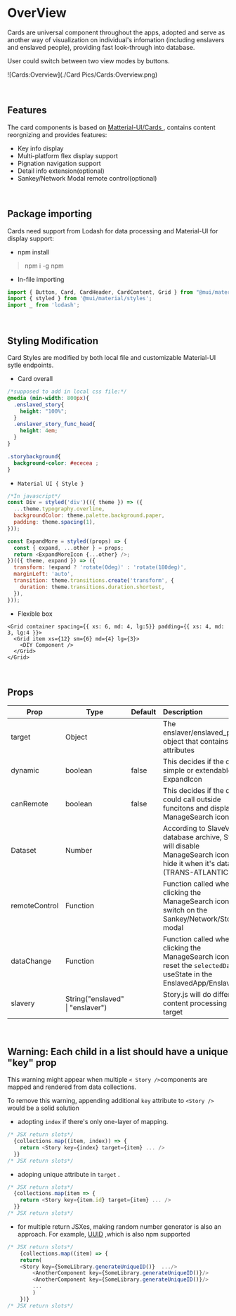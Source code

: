 # OverView

Cards are universal component throughout the apps, adopted and serve as another way of visualization on individual's infomation (including enslavers and enslaved people), providing fast look-through into database.

User could switch between two view modes by buttons.

![Cards:Overview](./Card Pics/Cards:Overview.png)

&nbsp;

## Features

The card components is based on [Matterial-UI/Cards ](https://mui.com/material-ui/react-card/), contains content reorgnizing and provides features:

- Key info display
- Multi-platform flex display support
- Pignation navigation support
- Detail info extension(optional)
- Sankey/Network Modal remote control(optional)

&nbsp;

## Package importing

Cards need support from Lodash for data processing and Material-UI for display support:

- npm install

> npm i -g npm 

- In-file importing

```javascript
import { Button, Card, CardHeader, CardContent, Grid } from "@mui/material";
import { styled } from '@mui/material/styles';
import _ from 'lodash';
```

&nbsp;

## Styling Modification

Card Styles are modified by both local file and customizable Material-UI sytle endpoints.

- Card overall

```css
/*supposed to add in local css file:*/
@media (min-width: 800px){
  .enslaved_story{
    height: "100%";
  }
  .enslaver_story_func_head{
    height: 4em;
  }
}

.storybackground{
  background-color: #ececea	;
}
```



- `Material UI { Style }` 

```javascript
/*In javascript*/
const Div = styled('div')(({ theme }) => ({
  ...theme.typography.overline,
  backgroundColor: theme.palette.background.paper,
  padding: theme.spacing(1),
}));

const ExpandMore = styled((props) => {
  const { expand, ...other } = props;
  return <ExpandMoreIcon {...other} />;
})(({ theme, expand }) => ({
  transform: !expand ? 'rotate(0deg)' : 'rotate(180deg)',
  marginLeft: 'auto',
  transition: theme.transitions.create('transform', {
    duration: theme.transitions.duration.shortest,
  }),
}));
```



- Flexible box

```react
<Grid container spacing={{ xs: 6, md: 4, lg:5}} padding={{ xs: 4, md: 3, lg:4 }}>
  <Grid item xs={12} sm={6} md={4} lg={3}>
    <DIY Component />
  </Grid>
</Grid>
```

&nbsp;

## Props



| Prop          | Type                      | Default | Description                                                  | Icon |
| ------------- | ------------------------- | ------- | :----------------------------------------------------------- | ------------- |
| target | Object                    |         | The enslaver/enslaved_people object that contains attributes |  |
| dynamic       | boolean                   | false   | This decides if the card is simple or extendable with ExpandIcon | ![ExpandIcon](./Card Pics/ExpandIcon.png) |
| canRemote     | boolean                   | false   | This decides if the card could call outside funcitons and displays ManageSearch icon | ![ManageSearch](./Card Pics/ManageSearch.png) |
| Dataset       | Number                    |         | According to SlaveVoyage database archive, Story.js will disable ManageSearch icon and hide it when it's dataset 0 (TRANS-ATLANTIC) |  |
| remoteControl | Function                  |         | Function called when clicking the ManageSearch icon, to   switch on the Sankey/Network/Story modal |  |
| dataChange    | Function                  |         | Function called when clicking the ManageSearch icon, to   reset the `selectedData` useState in the EnslavedApp/EnslaverApp |  |
| slavery | String("enslaved" \| "enslaver") | | Story.js will do different content processing of target |  |

&nbsp;

## Warning: Each child in a list should have a unique "key" prop

This warning might appear when multiple `< Story />`components are mapped and rendered from data collections. 

To remove this warning, appending additional `key` attribute to `<Story />` would be a solid solution

- adopting `index` if there's only one-layer of mapping.

```javascript
/* JSX return slots*/
  {collections.map((item, index)) => {
    return <Story key={index} target={item} ... />
  }}
/* JSX return slots*/
```

- adoping unique attribute in `target` .

```javascript
/* JSX return slots*/
  {collections.map(item => {
    return <Story key={item.id} target={item} ... />
  }}
/* JSX return slots*/
```

- for multiple return JSXes, making random number generator is also an approach. For example, [UUID](https://www.npmjs.com/package/uuid) ,which is also npm supported

```javascript
/* JSX return slots*/
	{collections.map((item) => {
    return(
    <Story key={SomeLibrary.generateUniqueID()}  .../>
		<AnotherComponent key={SomeLibrary.generateUniqueID()}/>
		<AnotherComponent key={SomeLibrary.generateUniqueID()}/>
		...
		)
	})}
/* JSX return slots*/
```

   
